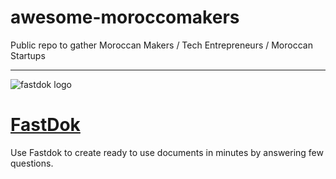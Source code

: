 # awesome-moroccomakers
Public repo to gather Moroccan Makers / Tech Entrepreneurs / Moroccan Startups 


---

![fastdok logo](https://user-images.githubusercontent.com/24813026/202861696-ecf52e90-e627-4846-8fb2-7cded1f26bff.png)

# [FastDok](https://www.fastdok.com/)

Use Fastdok to create ready to use documents in minutes by answering few questions.
